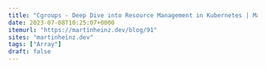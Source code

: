 ```yaml
---
title: "Cgroups - Deep Dive into Resource Management in Kubernetes | Martin Heinz | Personal Website & Blog"
date: 2023-07-08T10:25:07+0000
itemurl: "https://martinheinz.dev/blog/91"
sites: "martinheinz.dev"
tags: ["Array"]
draft: false
---
```

